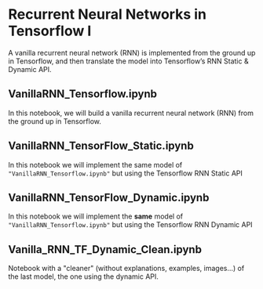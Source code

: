 # Recurrent Neural Networks in Tensorflow I

A vanilla recurrent neural network (RNN) is implemented from the ground up in Tensorflow, and then translate the model into Tensorflow’s RNN Static & Dynamic API.

## VanillaRNN_Tensorflow.ipynb

In this notebook, we will build a vanilla recurrent neural network (RNN) from the ground up in Tensorflow.

## VanillaRNN_TensorFlow_Static.ipynb

In this notebook we will implement the same model of ``"VanillaRNN_Tensorflow.ipynb"`` but using the Tensorflow RNN Static API

## VanillaRNN_TensorFlow_Dynamic.ipynb

In this notebook we will implement the **same** model of ``"VanillaRNN_Tensorflow.ipynb"`` but using the Tensorflow RNN Dynamic API

## Vanilla_RNN_TF_Dynamic_Clean.ipynb

Notebook with a "cleaner" (without explanations, examples, images...) of the last model, the one using the dynamic API.